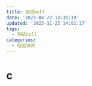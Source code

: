 ```yaml
---
title: 测试null
date: '2023-04-22 10:35:19'
updated: '2023-11-23 14:01:17'
tags:
  - 测试null
categories:
  - 经验测试
---
```


# c